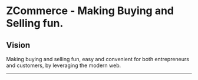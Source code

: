 ZCommerce - Making Buying and Selling fun.
=======

## Vision
Making buying and selling fun, easy and convenient for both entrepreneurs and customers, by leveraging the modern web.

---
